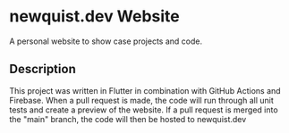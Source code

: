 # newquist.dev Website

A personal website to show case projects and code.

## Description

This project was written in Flutter in combination with GitHub Actions and Firebase.
When a pull request is made, the code will run through all unit tests and create a preview of the website.
If a pull request is merged into the "main" branch, the code will then be hosted to newquist.dev
